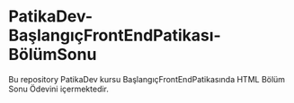 # PatikaDev-BaşlangıçFrontEndPatikası-BölümSonu
 Bu repository PatikaDev kursu BaşlangıçFrontEndPatikasında HTML Bölüm Sonu Ödevini içermektedir.

